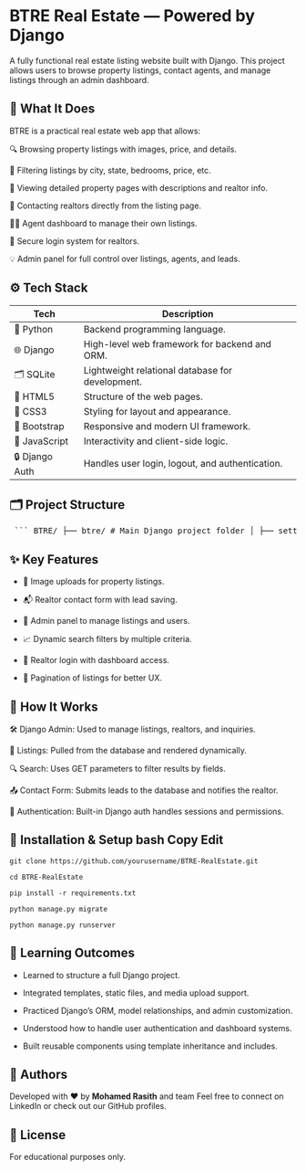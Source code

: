 
#  BTRE Real Estate — Powered by Django
A fully functional real estate listing website built with Django. This project allows users to browse property listings, contact agents, and manage listings through an admin dashboard.



## 🚀 What It Does

BTRE is a practical real estate web app that allows:

🔍 Browsing property listings with images, price, and details.

🧭 Filtering listings by city, state, bedrooms, price, etc.

📄 Viewing detailed property pages with descriptions and realtor info.

📩 Contacting realtors directly from the listing page.

🧑‍💼 Agent dashboard to manage their own listings.

🔐 Secure login system for realtors.

💡 Admin panel for full control over listings, agents, and leads.

## ⚙️ Tech Stack

| Tech           | Description                                      |
| -------------- | ------------------------------------------------ |
| 🐍 Python      | Backend programming language.                    |
| 🌐 Django      | High-level web framework for backend and ORM.    |
| 🗂️ SQLite     | Lightweight relational database for development. |
| 🎨 HTML5       | Structure of the web pages.                      |
| 💅 CSS3        | Styling for layout and appearance.               |
| 🎯 Bootstrap   | Responsive and modern UI framework.              |
| 💬 JavaScript  | Interactivity and client-side logic.             |
| 🔒 Django Auth | Handles user login, logout, and authentication.  |


## 🗂️ Project Structure

<pre> ``` BTRE/ ├── btre/ # Main Django project folder │ ├── settings.py # Project settings │ ├── urls.py # Root URLs │ └── wsgi.py ├── contacts/ # App for contact form and messages │ ├── models.py │ ├── views.py │ └── admin.py ├── listings/ # App for property listings │ ├── models.py │ ├── views.py │ └── urls.py ├── realtors/ # App for realtor profiles │ ├── models.py │ └── views.py ├── media/ # Folder for media uploads ├── templates/ # Shared HTML templates ├── manage.py # Django CLI └── requirements.txt # Dependencies ``` </pre>


## ✨ Key Features
- 📸 Image uploads for property listings.

- 📬 Realtor contact form with lead saving.

- 📂 Admin panel to manage listings and users.

- 📈 Dynamic search filters by multiple criteria.

- 💼 Realtor login with dashboard access.

- 🔄 Pagination of listings for better UX.


## 🧩 How It Works

🛠 Django Admin: Used to manage listings, realtors, and inquiries.

🏡 Listings: Pulled from the database and rendered dynamically.

🔍 Search: Uses GET parameters to filter results by fields.

📤 Contact Form: Submits leads to the database and notifies the realtor.

🔐 Authentication: Built-in Django auth handles sessions and permissions.


## 💾 Installation & Setup bash Copy Edit

`git clone https://github.com/yourusername/BTRE-RealEstate.git`

`cd BTRE-RealEstate`

`pip install -r requirements.txt`

`python manage.py migrate`

`python manage.py runserver`

## 🧠 Learning Outcomes
- Learned to structure a full Django project.

- Integrated templates, static files, and media upload support.

- Practiced Django’s ORM, model relationships, and admin customization.

- Understood how to handle user authentication and dashboard systems.

- Built reusable components using template inheritance and includes.


## 🙌 Authors
Developed with ❤️ by **Mohamed Rasith** and team
Feel free to connect on LinkedIn or check out our GitHub profiles.
## 📜 License
For educational purposes only.
